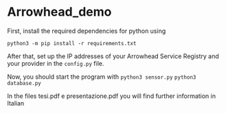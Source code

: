 # Arrowhead_demo

First, install the required dependencies for python using

`python3 -m pip install -r requirements.txt`

After that, set up the IP addresses of your Arrowhead Service Registry and your provider in the `config.py` file.

Now, you should start the program with 
`python3 sensor.py`
`python3 database.py`

In the files tesi.pdf e presentazione.pdf you will find further information in Italian
